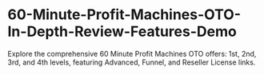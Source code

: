 # 60-Minute-Profit-Machines-OTO-In-Depth-Review-Features-Demo
Explore the comprehensive 60 Minute Profit Machines OTO offers: 1st, 2nd, 3rd, and 4th levels, featuring Advanced, Funnel, and Reseller License links.
